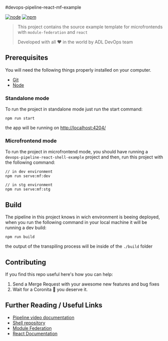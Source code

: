 #devops-pipeline-react-mf-example

[![node](https://img.shields.io/badge/node-v11.3.X-yellow.svg)](https://nodejs.org)
[![npm](https://img.shields.io/badge/npm-6.X-green.svg)](https://www.npmjs.com/)

> This project contains the source example template for microfrontends with `module-federation` and `react`
>
> Developed with all :heart: in the world by ADL DevOps team

## Prerequisites

You will need the following things properly installed on your computer.

- [Git](http://git-scm.com/)
- [Node](https://nodejs.org)

### Standalone mode

To run the project in standalone mode just run the start command:

```
npm run start
```

the app will be running on [http://localhost:4204/](http://localhost:4204/)

### Microfrontend mode

To run the project in microfrontend mode, you should have running a `devops-pipeline-react-shell-example` project and then, run this project with the following command:

```
// in dev environment
npm run serve:mf:dev
```

```
// in stg environment
npm run serve:mf:stg
```

## Build

The pipeline in this project knows in wich environment is beeing deployed, when you run the following command in your local machine it will be running a dev build:

```
npm run build
```

the output of the transpiling process will be inside of the `./build` folder

## Contributing

If you find this repo useful here's how you can help:

1. Send a Merge Request with your awesome new features and bug fixes
2. Wait for a Coronita :beer: you deserve it.

## Further Reading / Useful Links

- [Pipeline video documentation](https://classroom.google.com/u/0/c/Mzc3OTUwNDQyNDJa/m/MjgxNzk2Mjg1NjU4/details)
- [Shell repository](https://github.com/avaldigitallabs/devops-pipeline-react-shell-example)
- [Module Federation](https://webpack.js.org/concepts/module-federation/)
- [React Documentation](https://reactjs.org/)
